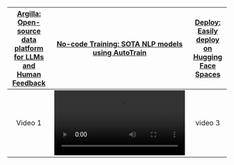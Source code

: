 |[Argilla: Open-source data platform for LLMs and Human Feedback](https://github.com/argilla-io/argilla)|[No-code Training: SOTA NLP models using AutoTrain](https://www.argilla.io/blog/argilla-meets-autotrain)|[Deploy: Easily deploy on Hugging Face Spaces](https://huggingface.co/new-space?template=argilla/argilla-template-space)|
| :-------------------------------------------------------------------------------------------------------------------------------------------------: | :-------------------------------------------------------------------------------------------------------------------------------------------------: | :-------------------------------------------------------------------------------------------------------------------------------------------------: |
| Video 1 | <video src="https://user-images.githubusercontent.com/1107111/223220683-fbfa63da-367c-4cfa-bda5-66f47413b6b0.mp4" width="300"/> | video 3 |
